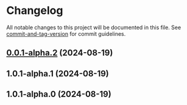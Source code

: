# Changelog

All notable changes to this project will be documented in this file. See [commit-and-tag-version](https://github.com/absolute-version/commit-and-tag-version) for commit guidelines.

## [0.0.1-alpha.2](https://github.com/JetBrains/youtrack-apps/compare/v1.0.1-alpha.1...v0.0.1-alpha.2) (2024-08-19)

## 1.0.1-alpha.1 (2024-08-19)

## 1.0.1-alpha.0 (2024-08-19)
